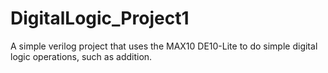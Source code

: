 # DigitalLogic_Project1
A simple verilog project that uses the MAX10 DE10-Lite to do simple digital logic operations, such as addition.
